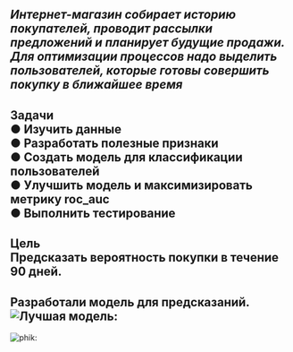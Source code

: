 ***Интернет-магазин собирает историю покупателей, проводит рассылки предложений и
планирует будущие продажи. Для оптимизации процессов надо выделить пользователей,
которые готовы совершить покупку в ближайшее время***  
---------------------------------------------------------------------------------
**Задачи**    
● Изучить данные    
● Разработать полезные признаки    
● Создать модель для классификации пользователей    
● Улучшить модель и максимизировать метрику roc_auc    
● Выполнить тестирование    
--------------------------------------------------------------------------------
**Цель**    
Предсказать вероятность покупки в течение 90 дней.    
--------------------------------------------------------------------------------
**Разработали модель для предсказаний.** 
![Лучшая модель:]("C:\Users\ASUS\Desktop\online_store\best_model.png")
--------------------------------------------------------------------------------

![phik:]("C:\Users\ASUS\Desktop\online_store\corr.png")


